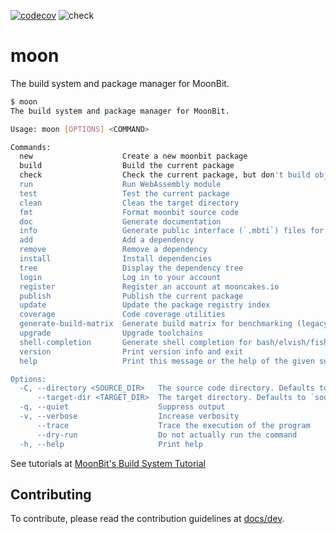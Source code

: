 [![codecov](https://codecov.io/gh/moonbitlang/moon/graph/badge.svg?token=Wsok0pPEvI)](https://codecov.io/gh/moonbitlang/moon)
![check](https://github.com/moonbitlang/moon/actions/workflows/ci.yml/badge.svg)

# moon

The build system and package manager for MoonBit.

```bash
$ moon              
The build system and package manager for MoonBit.

Usage: moon [OPTIONS] <COMMAND>

Commands:
  new                    Create a new moonbit package
  build                  Build the current package
  check                  Check the current package, but don't build object files
  run                    Run WebAssembly module
  test                   Test the current package
  clean                  Clean the target directory
  fmt                    Format moonbit source code
  doc                    Generate documentation
  info                   Generate public interface (`.mbti`) files for all packages in the module
  add                    Add a dependency
  remove                 Remove a dependency
  install                Install dependencies
  tree                   Display the dependency tree
  login                  Log in to your account
  register               Register an account at mooncakes.io
  publish                Publish the current package
  update                 Update the package registry index
  coverage               Code coverage utilities
  generate-build-matrix  Generate build matrix for benchmarking (legacy feature)
  upgrade                Upgrade toolchains
  shell-completion       Generate shell completion for bash/elvish/fish/pwsh/zsh to stdout
  version                Print version info and exit
  help                   Print this message or the help of the given subcommand(s)

Options:
  -C, --directory <SOURCE_DIR>   The source code directory. Defaults to the current directory
      --target-dir <TARGET_DIR>  The target directory. Defaults to `source_dir/target`
  -q, --quiet                    Suppress output
  -v, --verbose                  Increase verbosity
      --trace                    Trace the execution of the program
      --dry-run                  Do not actually run the command
  -h, --help                     Print help
```

See tutorials at
[MoonBit's Build System Tutorial](https://www.moonbitlang.com/docs/build-system-tutorial)

## Contributing

To contribute, please read the contribution guidelines at
[docs/dev](./docs/dev/README.md).
